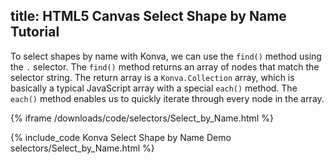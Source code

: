 title: HTML5 Canvas Select Shape by Name Tutorial
---

To select shapes by name with Konva, we can use the `find()` method using the `.` selector.
The `find()` method returns an array of nodes that match the selector string.
The return array is a `Konva.Collection` array, which is basically a typical JavaScript array with a special `each()` method.
The `each()` method enables us to quickly iterate through every node in the array.

{% iframe /downloads/code/selectors/Select_by_Name.html %}

{% include_code Konva Select Shape by Name Demo selectors/Select_by_Name.html %}